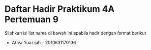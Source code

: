 # Daftar Hadir Praktikum 4A Pertemuan 9
Silahkan isi list nama di bawah ini apabila hadir dengan format berikut

- Afiva Yuazijah - 2010631170136
